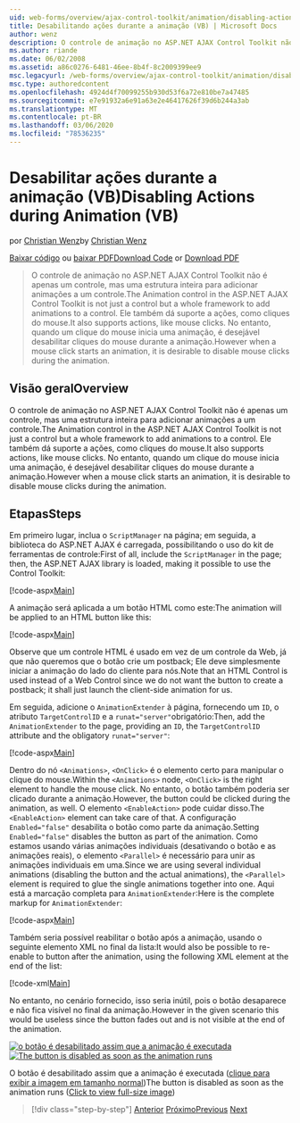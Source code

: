 ```yaml
---
uid: web-forms/overview/ajax-control-toolkit/animation/disabling-actions-during-animation-vb
title: Desabilitando ações durante a animação (VB) | Microsoft Docs
author: wenz
description: O controle de animação no ASP.NET AJAX Control Toolkit não é apenas um controle, mas uma estrutura inteira para adicionar animações a um controle. Ele também dá suporte a ação...
ms.author: riande
ms.date: 06/02/2008
ms.assetid: a86c0276-6481-46ee-8b4f-8c2009399ee9
msc.legacyurl: /web-forms/overview/ajax-control-toolkit/animation/disabling-actions-during-animation-vb
msc.type: authoredcontent
ms.openlocfilehash: 4924d4f70099255b930d53f6a72e810be7a47485
ms.sourcegitcommit: e7e91932a6e91a63e2e46417626f39d6b244a3ab
ms.translationtype: MT
ms.contentlocale: pt-BR
ms.lasthandoff: 03/06/2020
ms.locfileid: "78536235"
---
```

# <a name="disabling-actions-during-animation-vb"></a><span data-ttu-id="27148-104">Desabilitar ações durante a animação (VB)</span><span class="sxs-lookup"><span data-stu-id="27148-104">Disabling Actions during Animation (VB)</span></span>

<span data-ttu-id="27148-105">por [Christian Wenz](https://github.com/wenz)</span><span class="sxs-lookup"><span data-stu-id="27148-105">by [Christian Wenz](https://github.com/wenz)</span></span>

<span data-ttu-id="27148-106">[Baixar código](https://download.microsoft.com/download/f/9/a/f9a26acd-8df4-4484-8a18-199e4598f411/Animation7.vb.zip) ou [baixar PDF](https://download.microsoft.com/download/6/7/1/6718d452-ff89-4d3f-a90e-c74ec2d636a3/animation7VB.pdf)</span><span class="sxs-lookup"><span data-stu-id="27148-106">[Download Code](https://download.microsoft.com/download/f/9/a/f9a26acd-8df4-4484-8a18-199e4598f411/Animation7.vb.zip) or [Download PDF](https://download.microsoft.com/download/6/7/1/6718d452-ff89-4d3f-a90e-c74ec2d636a3/animation7VB.pdf)</span></span>

> <span data-ttu-id="27148-107">O controle de animação no ASP.NET AJAX Control Toolkit não é apenas um controle, mas uma estrutura inteira para adicionar animações a um controle.</span><span class="sxs-lookup"><span data-stu-id="27148-107">The Animation control in the ASP.NET AJAX Control Toolkit is not just a control but a whole framework to add animations to a control.</span></span> <span data-ttu-id="27148-108">Ele também dá suporte a ações, como cliques do mouse.</span><span class="sxs-lookup"><span data-stu-id="27148-108">It also supports actions, like mouse clicks.</span></span> <span data-ttu-id="27148-109">No entanto, quando um clique do mouse inicia uma animação, é desejável desabilitar cliques do mouse durante a animação.</span><span class="sxs-lookup"><span data-stu-id="27148-109">However when a mouse click starts an animation, it is desirable to disable mouse clicks during the animation.</span></span>

## <a name="overview"></a><span data-ttu-id="27148-110">Visão geral</span><span class="sxs-lookup"><span data-stu-id="27148-110">Overview</span></span>

<span data-ttu-id="27148-111">O controle de animação no ASP.NET AJAX Control Toolkit não é apenas um controle, mas uma estrutura inteira para adicionar animações a um controle.</span><span class="sxs-lookup"><span data-stu-id="27148-111">The Animation control in the ASP.NET AJAX Control Toolkit is not just a control but a whole framework to add animations to a control.</span></span> <span data-ttu-id="27148-112">Ele também dá suporte a ações, como cliques do mouse.</span><span class="sxs-lookup"><span data-stu-id="27148-112">It also supports actions, like mouse clicks.</span></span> <span data-ttu-id="27148-113">No entanto, quando um clique do mouse inicia uma animação, é desejável desabilitar cliques do mouse durante a animação.</span><span class="sxs-lookup"><span data-stu-id="27148-113">However when a mouse click starts an animation, it is desirable to disable mouse clicks during the animation.</span></span>

## <a name="steps"></a><span data-ttu-id="27148-114">Etapas</span><span class="sxs-lookup"><span data-stu-id="27148-114">Steps</span></span>

<span data-ttu-id="27148-115">Em primeiro lugar, inclua o `ScriptManager` na página; em seguida, a biblioteca do ASP.NET AJAX é carregada, possibilitando o uso do kit de ferramentas de controle:</span><span class="sxs-lookup"><span data-stu-id="27148-115">First of all, include the `ScriptManager` in the page; then, the ASP.NET AJAX library is loaded, making it possible to use the Control Toolkit:</span></span>

[!code-aspx[Main](disabling-actions-during-animation-vb/samples/sample1.aspx)]

<span data-ttu-id="27148-116">A animação será aplicada a um botão HTML como este:</span><span class="sxs-lookup"><span data-stu-id="27148-116">The animation will be applied to an HTML button like this:</span></span>

[!code-aspx[Main](disabling-actions-during-animation-vb/samples/sample2.aspx)]

<span data-ttu-id="27148-117">Observe que um controle HTML é usado em vez de um controle da Web, já que não queremos que o botão crie um postback; Ele deve simplesmente iniciar a animação do lado do cliente para nós.</span><span class="sxs-lookup"><span data-stu-id="27148-117">Note that an HTML Control is used instead of a Web Control since we do not want the button to create a postback; it shall just launch the client-side animation for us.</span></span>

<span data-ttu-id="27148-118">Em seguida, adicione o `AnimationExtender` à página, fornecendo um `ID`, o atributo `TargetControlID` e a `runat="server"`obrigatório:</span><span class="sxs-lookup"><span data-stu-id="27148-118">Then, add the `AnimationExtender` to the page, providing an `ID`, the `TargetControlID` attribute and the obligatory `runat="server"`:</span></span>

[!code-aspx[Main](disabling-actions-during-animation-vb/samples/sample3.aspx)]

<span data-ttu-id="27148-119">Dentro do nó `<Animations>`, `<OnClick>` é o elemento certo para manipular o clique do mouse.</span><span class="sxs-lookup"><span data-stu-id="27148-119">Within the `<Animations>` node, `<OnClick>` is the right element to handle the mouse click.</span></span> <span data-ttu-id="27148-120">No entanto, o botão também poderia ser clicado durante a animação.</span><span class="sxs-lookup"><span data-stu-id="27148-120">However, the button could be clicked during the animation, as well.</span></span> <span data-ttu-id="27148-121">O elemento `<EnableAction>` pode cuidar disso.</span><span class="sxs-lookup"><span data-stu-id="27148-121">The `<EnableAction>` element can take care of that.</span></span> <span data-ttu-id="27148-122">A configuração `Enabled="false"` desabilita o botão como parte da animação.</span><span class="sxs-lookup"><span data-stu-id="27148-122">Setting `Enabled="false"` disables the button as part of the animation.</span></span> <span data-ttu-id="27148-123">Como estamos usando várias animações individuais (desativando o botão e as animações reais), o elemento `<Parallel>` é necessário para unir as animações individuais em uma.</span><span class="sxs-lookup"><span data-stu-id="27148-123">Since we are using several individual animations (disabling the button and the actual animations), the `<Parallel>` element is required to glue the single animations together into one.</span></span> <span data-ttu-id="27148-124">Aqui está a marcação completa para `AnimationExtender`:</span><span class="sxs-lookup"><span data-stu-id="27148-124">Here is the complete markup for `AnimationExtender`:</span></span>

[!code-aspx[Main](disabling-actions-during-animation-vb/samples/sample4.aspx)]

<span data-ttu-id="27148-125">Também seria possível reabilitar o botão após a animação, usando o seguinte elemento XML no final da lista:</span><span class="sxs-lookup"><span data-stu-id="27148-125">It would also be possible to re-enable to button after the animation, using the following XML element at the end of the list:</span></span>

[!code-xml[Main](disabling-actions-during-animation-vb/samples/sample5.xml)]

<span data-ttu-id="27148-126">No entanto, no cenário fornecido, isso seria inútil, pois o botão desaparece e não fica visível no final da animação.</span><span class="sxs-lookup"><span data-stu-id="27148-126">However in the given scenario this would be useless since the button fades out and is not visible at the end of the animation.</span></span>

<span data-ttu-id="27148-127">[![o botão é desabilitado assim que a animação é executada](disabling-actions-during-animation-vb/_static/image2.png)](disabling-actions-during-animation-vb/_static/image1.png)</span><span class="sxs-lookup"><span data-stu-id="27148-127">[![The button is disabled as soon as the animation runs](disabling-actions-during-animation-vb/_static/image2.png)](disabling-actions-during-animation-vb/_static/image1.png)</span></span>

<span data-ttu-id="27148-128">O botão é desabilitado assim que a animação é executada ([clique para exibir a imagem em tamanho normal](disabling-actions-during-animation-vb/_static/image3.png))</span><span class="sxs-lookup"><span data-stu-id="27148-128">The button is disabled as soon as the animation runs ([Click to view full-size image](disabling-actions-during-animation-vb/_static/image3.png))</span></span>

> [!div class="step-by-step"]
> <span data-ttu-id="27148-129">[Anterior](animating-in-response-to-user-interaction-vb.md)
> [Próximo](triggering-an-animation-in-another-control-vb.md)</span><span class="sxs-lookup"><span data-stu-id="27148-129">[Previous](animating-in-response-to-user-interaction-vb.md)
[Next](triggering-an-animation-in-another-control-vb.md)</span></span>
